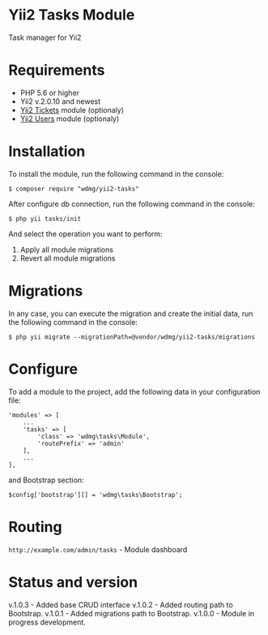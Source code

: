 # Yii2 Tasks Module
Task manager for Yii2

# Requirements 
* PHP 5.6 or higher
* Yii2 v.2.0.10 and newest
* [Yii2 Tickets](https://github.com/wdmg/yii2-tickets) module (optionaly)
* [Yii2 Users](https://github.com/wdmg/yii2-users) module (optionaly)

# Installation
To install the module, run the following command in the console:

`$ composer require "wdmg/yii2-tasks"`

After configure db connection, run the following command in the console:

`$ php yii tasks/init`

And select the operation you want to perform:
  1) Apply all module migrations
  2) Revert all module migrations

# Migrations
In any case, you can execute the migration and create the initial data, run the following command in the console:

`$ php yii migrate --migrationPath=@vendor/wdmg/yii2-tasks/migrations`

# Configure
To add a module to the project, add the following data in your configuration file:

    'modules' => [
        ...
        'tasks' => [
            'class' => 'wdmg\tasks\Module',
            'routePrefix' => 'admin'
        ],
        ...
    ],

and Bootstrap section:

`
$config['bootstrap'][] = 'wdmg\tasks\Bootstrap';
`

# Routing
`http://example.com/admin/tasks` - Module dashboard

# Status and version
v.1.0.3 - Added base CRUD interface
v.1.0.2 - Added routing path to Bootstrap.
v.1.0.1 - Added migrations path to Bootstrap.
v.1.0.0 - Module in progress development.